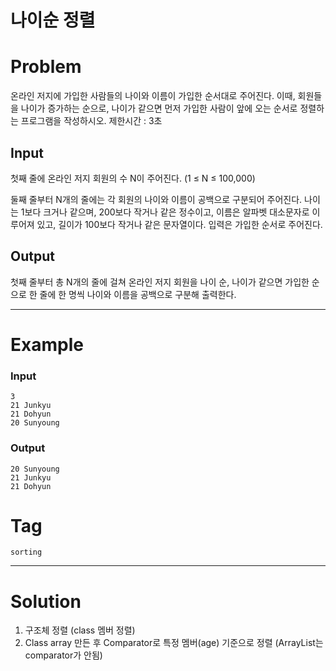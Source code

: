 # 나이순 정렬
# Problem
온라인 저지에 가입한 사람들의 나이와 이름이 가입한 순서대로 주어진다. 이때, 회원들을 나이가 증가하는 순으로, 나이가 같으면 먼저 가입한 사람이 앞에 오는 순서로 정렬하는 프로그램을 작성하시오.
제한시간 : 3초

## Input
첫째 줄에 온라인 저지 회원의 수 N이 주어진다. (1 ≤ N ≤ 100,000)

둘째 줄부터 N개의 줄에는 각 회원의 나이와 이름이 공백으로 구분되어 주어진다. 나이는 1보다 크거나 같으며, 200보다 작거나 같은 정수이고, 이름은 알파벳 대소문자로 이루어져 있고, 길이가 100보다 작거나 같은 문자열이다. 입력은 가입한 순서로 주어진다.
## Output
첫째 줄부터 총 N개의 줄에 걸쳐 온라인 저지 회원을 나이 순, 나이가 같으면 가입한 순으로 한 줄에 한 명씩 나이와 이름을 공백으로 구분해 출력한다.

---
# Example
### Input
```text
3
21 Junkyu
21 Dohyun
20 Sunyoung
```
### Output
```text
20 Sunyoung
21 Junkyu
21 Dohyun
```
  
# Tag
`sorting`

---
# Solution
1. 구조체 정렬 (class 멤버 정렬)
2. Class array 만든 후 Comparator로 특정 멤버(age) 기준으로 정렬 (ArrayList는 comparator가 안됨)